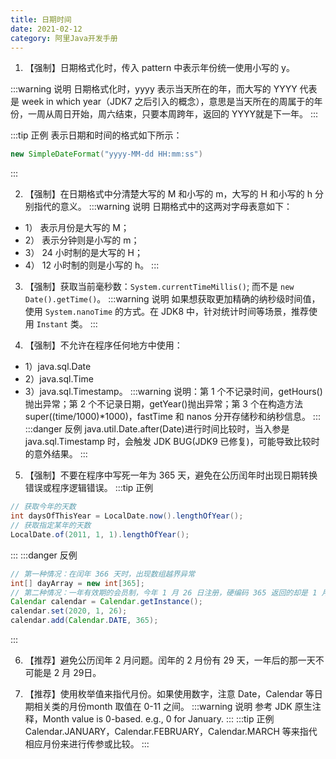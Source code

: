 ```yaml
---
title: 日期时间
date: 2021-02-12
category: 阿里Java开发手册
---
```



1. 【强制】日期格式化时，传入 pattern 中表示年份统一使用小写的 y。

:::warning 说明
日期格式化时，yyyy 表示当天所在的年，而大写的 YYYY 代表是 week in which year（JDK7 之后引入的概念），意思是当天所在的周属于的年份，一周从周日开始，周六结束，只要本周跨年，返回的 YYYY就是下一年。
:::

:::tip 正例
表示日期和时间的格式如下所示：
```java
new SimpleDateFormat("yyyy-MM-dd HH:mm:ss")
```
:::

2. 【强制】在日期格式中分清楚大写的 M 和小写的 m，大写的 H 和小写的 h 分别指代的意义。
:::warning 说明
日期格式中的这两对字母表意如下：
- 1） 表示月份是大写的 M； 
- 2） 表示分钟则是小写的 m； 
- 3） 24 小时制的是大写的 H； 
- 4） 12 小时制的则是小写的 h。
:::

3. 【强制】获取当前毫秒数：`System.currentTimeMillis()`; 而不是 `new Date().getTime()`。
:::warning 说明
如果想获取更加精确的纳秒级时间值，使用 `System.nanoTime` 的方式。在 JDK8 中，针对统计时间等场景，推荐使用 `Instant` 类。
:::

4. 【强制】不允许在程序任何地方中使用：
- 1）java.sql.Date 
- 2）java.sql.Time 
- 3）java.sql.Timestamp。
:::warning 说明：第 1 个不记录时间，getHours()抛出异常；第 2 个不记录日期，getYear()抛出异常；第 3 个在构造方法 super((time/1000)*1000)，fastTime 和 nanos 分开存储秒和纳秒信息。
:::
:::danger 反例
java.util.Date.after(Date)进行时间比较时，当入参是 java.sql.Timestamp 时，会触发 JDK BUG(JDK9 已修复)，可能导致比较时的意外结果。
:::

5. 【强制】不要在程序中写死一年为 365 天，避免在公历闰年时出现日期转换错误或程序逻辑错误。
:::tip 正例
```java
// 获取今年的天数
int daysOfThisYear = LocalDate.now().lengthOfYear();
// 获取指定某年的天数
LocalDate.of(2011, 1, 1).lengthOfYear();
```
:::
:::danger 反例
```java
// 第一种情况：在闰年 366 天时，出现数组越界异常
int[] dayArray = new int[365];
// 第二种情况：一年有效期的会员制，今年 1 月 26 日注册，硬编码 365 返回的却是 1 月 25 日
Calendar calendar = Calendar.getInstance();
calendar.set(2020, 1, 26);
calendar.add(Calendar.DATE, 365);
```
:::

6. 【推荐】避免公历闰年 2 月问题。闰年的 2 月份有 29 天，一年后的那一天不可能是 2 月 29日。

7. 【推荐】使用枚举值来指代月份。如果使用数字，注意 Date，Calendar 等日期相关类的月份month 取值在 0-11 之间。
:::warning 说明
参考 JDK 原生注释，Month value is 0-based. e.g., 0 for January.
:::
:::tip 正例
Calendar.JANUARY，Calendar.FEBRUARY，Calendar.MARCH 等来指代相应月份来进行传参或比较。
:::